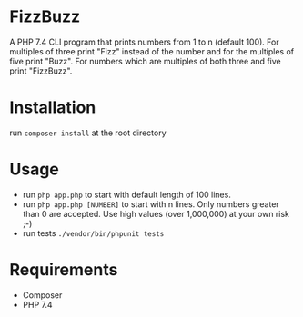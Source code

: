 # FizzBuzz
A PHP 7.4 CLI program that prints numbers from 1 to n (default 100). For multiples of three print "Fizz" instead of the number and for the multiples of five print "Buzz". For numbers which are multiples of both three and five print "FizzBuzz".

# Installation
run `composer install` at the root directory

# Usage
- run `php app.php` to start with default length of 100 lines.
- run `php app.php [NUMBER]` to start with n lines. Only numbers greater than 0 are accepted. Use high values (over 1,000,000) at your own risk ;-)
- run tests `./vendor/bin/phpunit tests`

# Requirements
- Composer
- PHP 7.4
